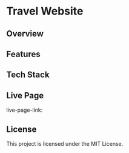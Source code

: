 # Travel Website

## Overview

## Features

## Tech Stack

## Live Page

live-page-link:

## License

This project is licensed under the MIT License.
